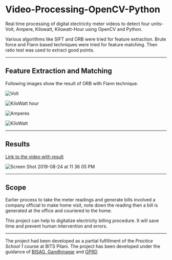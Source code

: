 # Video-Processing-OpenCV-Python
Real time processing of digital electricity meter videos to detect four units- Volt, Ampere, Kilowatt, Kilowatt-Hour using OpenCV and Python.

Various algorithms like SIFT and ORB were tried for feature extraction. Brute force and Flann based techniques were tried for feature matching. Then ratio test was used to extract good points. 

***** 

## Feature Extraction and Matching 
Following images show the result of ORB with Flann technique.

![Volt](https://user-images.githubusercontent.com/39693183/63647974-5d644000-c746-11e9-8c9b-466bd1e038f8.png)


![KiloWatt hour](https://user-images.githubusercontent.com/39693183/63647975-5fc69a00-c746-11e9-921e-93ff605a3cd2.png)


![Amperes](https://user-images.githubusercontent.com/39693183/63647976-62c18a80-c746-11e9-82bc-79d141bc6a5d.png)


![KiloWatt](https://user-images.githubusercontent.com/39693183/63647979-69500200-c746-11e9-9bc9-c375c56985b0.png)

****


## Results

[Link to the video with result](https://drive.google.com/open?id=1FaaPnWijvFikdoWgZjdGRic1jOd0Oh58)


![Screen Shot 2019-08-24 at 11 36 05 PM](https://user-images.githubusercontent.com/39693183/63641233-80e8a580-c6c8-11e9-92e4-3580cedd3f7b.png)


****


## Scope

Earlier process to take the meter readings and generate bills involved a company official to make home visit, note down the reading then a bill is generated at the office and couriered to the home.

This project can help to digitalize electricity billing procedure. It will  save time and prevent human intervention and errors. 

****

The project had been developed as a partial fulfillment of the *Practice School 1* course at BITS Pilani. The project has been developed under the guidance of [BISAG, Gandhinagar](https://bisag.gujarat.gov.in) and [GPRD](https://www.gprd.in)
